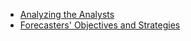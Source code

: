 * [Analyzing the Analysts](https://onlinelibrary.wiley.com/doi/10.1111/1540-6261.00526)
* [Forecasters' Objectives and Strategies](https://didattica.unibocconi.it/mypage/upload/48832_20150612_102039_CHAPTER12.PDF) 
